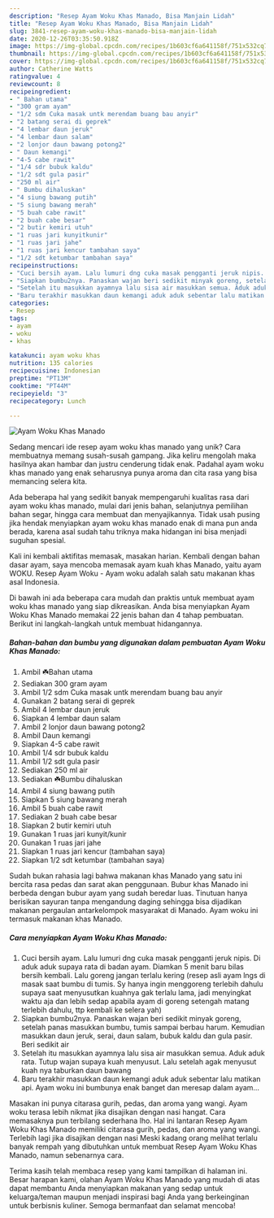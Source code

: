 ```yaml
---
description: "Resep Ayam Woku Khas Manado, Bisa Manjain Lidah"
title: "Resep Ayam Woku Khas Manado, Bisa Manjain Lidah"
slug: 3841-resep-ayam-woku-khas-manado-bisa-manjain-lidah
date: 2020-12-26T03:35:50.918Z
image: https://img-global.cpcdn.com/recipes/1b603cf6a641158f/751x532cq70/ayam-woku-khas-manado-foto-resep-utama.jpg
thumbnail: https://img-global.cpcdn.com/recipes/1b603cf6a641158f/751x532cq70/ayam-woku-khas-manado-foto-resep-utama.jpg
cover: https://img-global.cpcdn.com/recipes/1b603cf6a641158f/751x532cq70/ayam-woku-khas-manado-foto-resep-utama.jpg
author: Catherine Watts
ratingvalue: 4
reviewcount: 8
recipeingredient:
- " Bahan utama"
- "300 gram ayam"
- "1/2 sdm Cuka masak untk merendam buang bau anyir"
- "2 batang serai di geprek"
- "4 lembar daun jeruk"
- "4 lembar daun salam"
- "2 lonjor daun bawang potong2"
- " Daun kemangi"
- "4-5 cabe rawit"
- "1/4 sdr bubuk kaldu"
- "1/2 sdt gula pasir"
- "250 ml air"
- " Bumbu dihaluskan"
- "4 siung bawang putih"
- "5 siung bawang merah"
- "5 buah cabe rawit"
- "2 buah cabe besar"
- "2 butir kemiri utuh"
- "1 ruas jari kunyitkunir"
- "1 ruas jari jahe"
- "1 ruas jari kencur tambahan saya"
- "1/2 sdt ketumbar tambahan saya"
recipeinstructions:
- "Cuci bersih ayam. Lalu lumuri dng cuka masak pengganti jeruk nipis. Di aduk aduk supaya rata di badan ayam. Diamkan 5 menit baru bilas bersih kembali. Lalu goreng jangan terlalu kering (resep asli ayam lngs di masak saat bumbu di tumis. Sy hanya ingin menggoreng terlebih dahulu supaya saat menyusutkan kuahnya gak terlalu lama, jadi menyingkat waktu aja dan lebih sedap apabila ayam di goreng setengah matang terlebih dahulu, ttp kembali ke selera yah)"
- "Siapkan bumbu2nya. Panaskan wajan beri sedikit minyak goreng, setelah panas masukkan bumbu, tumis sampai berbau harum. Kemudian masukkan daun jeruk, serai, daun salam, bubuk kaldu dan gula pasir. Beri sedikit air"
- "Setelah itu masukkan ayamnya lalu sisa air masukkan semua. Aduk aduk rata. Tutup wajan supaya kuah menyusut. Lalu setelah agak menyusut kuah nya taburkan daun bawang"
- "Baru terakhir masukkan daun kemangi aduk aduk sebentar lalu matikan api. Ayam woku ini bumbunya enak banget dan meresap dalam ayam..."
categories:
- Resep
tags:
- ayam
- woku
- khas

katakunci: ayam woku khas 
nutrition: 135 calories
recipecuisine: Indonesian
preptime: "PT13M"
cooktime: "PT44M"
recipeyield: "3"
recipecategory: Lunch

---
```



![Ayam Woku Khas Manado](https://img-global.cpcdn.com/recipes/1b603cf6a641158f/751x532cq70/ayam-woku-khas-manado-foto-resep-utama.jpg)

Sedang mencari ide resep ayam woku khas manado yang unik? Cara membuatnya memang susah-susah gampang. Jika keliru mengolah maka hasilnya akan hambar dan justru cenderung tidak enak. Padahal ayam woku khas manado yang enak seharusnya punya aroma dan cita rasa yang bisa memancing selera kita.

Ada beberapa hal yang sedikit banyak mempengaruhi kualitas rasa dari ayam woku khas manado, mulai dari jenis bahan, selanjutnya pemilihan bahan segar, hingga cara membuat dan menyajikannya. Tidak usah pusing jika hendak menyiapkan ayam woku khas manado enak di mana pun anda berada, karena asal sudah tahu triknya maka hidangan ini bisa menjadi suguhan spesial.

Kali ini kembali aktifitas memasak, masakan harian. Kembali dengan bahan dasar ayam, saya mencoba memasak ayam kuah khas Manado, yaitu ayam WOKU. Resep Ayam Woku - Ayam woku adalah salah satu makanan khas asal Indonesia.


Di bawah ini ada beberapa cara mudah dan praktis untuk membuat ayam woku khas manado yang siap dikreasikan. Anda bisa menyiapkan Ayam Woku Khas Manado memakai 22 jenis bahan dan 4 tahap pembuatan. Berikut ini langkah-langkah untuk membuat hidangannya.

<!--inarticleads1-->

##### Bahan-bahan dan bumbu yang digunakan dalam pembuatan Ayam Woku Khas Manado:

1. Ambil  ☘️Bahan utama
1. Sediakan 300 gram ayam
1. Ambil 1/2 sdm Cuka masak untk merendam buang bau anyir
1. Gunakan 2 batang serai di geprek
1. Ambil 4 lembar daun jeruk
1. Siapkan 4 lembar daun salam
1. Ambil 2 lonjor daun bawang potong2
1. Ambil  Daun kemangi
1. Siapkan 4-5 cabe rawit
1. Ambil 1/4 sdr bubuk kaldu
1. Ambil 1/2 sdt gula pasir
1. Sediakan 250 ml air
1. Sediakan  ☘️Bumbu dihaluskan
1. Ambil 4 siung bawang putih
1. Siapkan 5 siung bawang merah
1. Ambil 5 buah cabe rawit
1. Sediakan 2 buah cabe besar
1. Siapkan 2 butir kemiri utuh
1. Gunakan 1 ruas jari kunyit/kunir
1. Gunakan 1 ruas jari jahe
1. Siapkan 1 ruas jari kencur (tambahan saya)
1. Siapkan 1/2 sdt ketumbar (tambahan saya)


Sudah bukan rahasia lagi bahwa makanan khas Manado yang satu ini bercita rasa pedas dan sarat akan penggunaan. Bubur khas Manado ini berbeda dengan bubur ayam yang sudah beredar luas. Tinutuan hanya berisikan sayuran tanpa mengandung daging sehingga bisa dijadikan makanan pergaulan antarkelompok masyarakat di Manado. Ayam woku ini termasuk makanan khas Manado. 

<!--inarticleads2-->

##### Cara menyiapkan Ayam Woku Khas Manado:

1. Cuci bersih ayam. Lalu lumuri dng cuka masak pengganti jeruk nipis. Di aduk aduk supaya rata di badan ayam. Diamkan 5 menit baru bilas bersih kembali. Lalu goreng jangan terlalu kering (resep asli ayam lngs di masak saat bumbu di tumis. Sy hanya ingin menggoreng terlebih dahulu supaya saat menyusutkan kuahnya gak terlalu lama, jadi menyingkat waktu aja dan lebih sedap apabila ayam di goreng setengah matang terlebih dahulu, ttp kembali ke selera yah)
1. Siapkan bumbu2nya. Panaskan wajan beri sedikit minyak goreng, setelah panas masukkan bumbu, tumis sampai berbau harum. Kemudian masukkan daun jeruk, serai, daun salam, bubuk kaldu dan gula pasir. Beri sedikit air
1. Setelah itu masukkan ayamnya lalu sisa air masukkan semua. Aduk aduk rata. Tutup wajan supaya kuah menyusut. Lalu setelah agak menyusut kuah nya taburkan daun bawang
1. Baru terakhir masukkan daun kemangi aduk aduk sebentar lalu matikan api. Ayam woku ini bumbunya enak banget dan meresap dalam ayam...


Masakan ini punya citarasa gurih, pedas, dan aroma yang wangi. Ayam woku terasa lebih nikmat jika disajikan dengan nasi hangat. Cara memasaknya pun terbilang sederhana lho. Hal ini lantaran Resep Ayam Woku Khas Manado memiliki citarasa gurih, pedas, dan aroma yang wangi. Terlebih lagi jika disajikan dengan nasi Meski kadang orang melihat terlalu banyak rempah yang dibutuhkan untuk membuat Resep Ayam Woku Khas Manado, namun sebenarnya cara. 

Terima kasih telah membaca resep yang kami tampilkan di halaman ini. Besar harapan kami, olahan Ayam Woku Khas Manado yang mudah di atas dapat membantu Anda menyiapkan makanan yang sedap untuk keluarga/teman maupun menjadi inspirasi bagi Anda yang berkeinginan untuk berbisnis kuliner. Semoga bermanfaat dan selamat mencoba!
